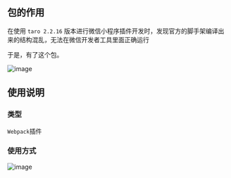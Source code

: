 ## 包的作用
在使用 `taro 2.2.16` 版本进行微信小程序插件开发时，发现官方的脚手架编译出来的结构混乱，无法在微信开发者工具里面正确运行<br>

于是，有了这个包。<br>

![image](https://s3.us-west-2.amazonaws.com/secure.notion-static.com/dcbc2f3b-b032-42f1-be2c-647fcf7eb363/Untitled.png?X-Amz-Algorithm=AWS4-HMAC-SHA256&X-Amz-Credential=AKIAT73L2G45O3KS52Y5%2F20210226%2Fus-west-2%2Fs3%2Faws4_request&X-Amz-Date=20210226T133547Z&X-Amz-Expires=86400&X-Amz-Signature=cff6bfa3d11ca977f744038091e0331afbfa995f58bd317fdd838980be0aa734&X-Amz-SignedHeaders=host&response-content-disposition=filename%20%3D%22Untitled.png%22)

## 使用说明

### 类型
`Webpack`插件<br>

### 使用方式
![image](https://s3.us-west-2.amazonaws.com/secure.notion-static.com/4fe799be-931e-4522-8b4d-736dc6941211/carbon_%2817%29.png?X-Amz-Algorithm=AWS4-HMAC-SHA256&X-Amz-Credential=AKIAT73L2G45O3KS52Y5%2F20210226%2Fus-west-2%2Fs3%2Faws4_request&X-Amz-Date=20210226T135735Z&X-Amz-Expires=86400&X-Amz-Signature=96fdb25fa391e9f8e16a11b2ac94a43a7d3eb3b38abc88fe015093173ef426c9&X-Amz-SignedHeaders=host&response-content-disposition=filename%20%3D%22carbon_%2817%29.png%22)
